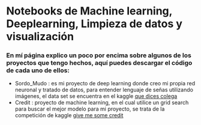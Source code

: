 # Notebooks de Machine learning, Deeplearning, Limpieza de datos y visualización

### En mí página explico un poco por encima sobre algunos de los proyectos que tengo hechos, aquí puedes descargar el código de cada uno de ellos:
  - Sordo_Mudo : es mi proyecto de deep learning donde creo mi propia red neuronal y tratado de datos, para entender lenguaje de señas utilizando imágenes, el data set se encuentra en el kaggle [que dices colega](https://www.kaggle.com/c/que-dices-colega/data)
  - Credit : proyecto de machine learning, en el cual utilice un grid search para buscar el mejor modelo para mi proyecto, se trata de la competición de kaggle [give me some credit](https://www.kaggle.com/c/GiveMeSomeCredit)

